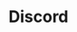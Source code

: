 <!-- generated by markdown-notes-tree -->

# Discord

<!-- optional markdown-notes-tree directory description starts here -->

<!-- optional markdown-notes-tree directory description ends here -->
